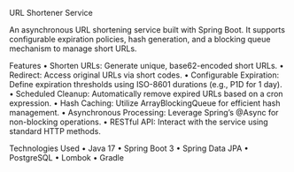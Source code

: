 URL Shortener Service

An asynchronous URL shortening service built with Spring Boot. It supports configurable expiration policies, hash generation, and a blocking queue mechanism to manage short URLs.

Features
•	Shorten URLs: Generate unique, base62-encoded short URLs.
•	Redirect: Access original URLs via short codes.
•	Configurable Expiration: Define expiration thresholds using ISO-8601 durations (e.g., P1D for 1 day).
•	Scheduled Cleanup: Automatically remove expired URLs based on a cron expression.
•	Hash Caching: Utilize ArrayBlockingQueue for efficient hash management.
•	Asynchronous Processing: Leverage Spring’s @Async for non-blocking operations.
•	RESTful API: Interact with the service using standard HTTP methods.

Technologies Used
•	Java 17
•	Spring Boot 3
•	Spring Data JPA
•	PostgreSQL
•	Lombok
•	Gradle